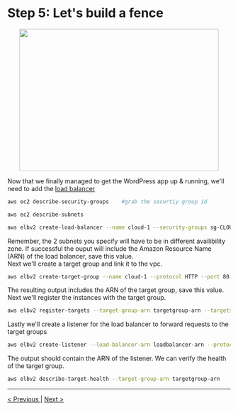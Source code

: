 <h1>Step 5: Let's build a fence</h1>

<p align="center">
	<img src="https://i.imgur.com/c4kfrzQ.jpeg" width="450px" height="320px" />
</p>

<p>
Now that we finally managed to get the WordPress app up & running, we'll need to add the <a href="">load balancer</a>
</p>

```bash
aws ec2 describe-security-groups 	#grab the securtiy group id

aws ec2 describe-subnets

aws elbv2 create-load-balancer --name cloud-1 --security-groups sg-CLOUD-1SGID --subnets subnet-b7d581c0 subnet-8360a9e7
```

<p>
Remember, the 2 subnets you specify will have to be in different availibility zone. If successful the ouput will include the Amazon Resource Name (ARN) of the load balancer, save this value.
<br />
Next we'll create a target group and link it to the vpc.
</p>

```bash
aws elbv2 create-target-group --name cloud-1 --protocol HTTP --port 80 --vpc-id vpc-0598c7d356EXAMPLE
```

<p>
The resulting output includes the ARN of the target group, save this value.
<br />
Next we'll register the instances with the target group.
</p>

```bash
aws elbv2 register-targets --target-group-arn targetgroup-arn --targets Id=i-cloud-1-instance1234567890abcdef0 Id=i-cloud-1-db-instance1234567890abcdef0
```

<p>
Lastly we'll create a listener for the load balancer to forward requests to the target groups
</p>

```bash
aws elbv2 create-listener --load-balancer-arn loadbalancer-arn --protocol HTTP --port 80 --default-actions Type=forward,TargetGroupArn=targetgroup-arn
```

<p>
The output should contain the ARN of the listener. We can verify the health of the target group. 
</p>

```bash
aws elbv2 describe-target-health --target-group-arn targetgroup-arn
```

<hr />
<a href="wordpress.md">
&lt; Previous
</a>
|
<a href="auto_scaling.md" align="right">
Next &gt;
</a>
